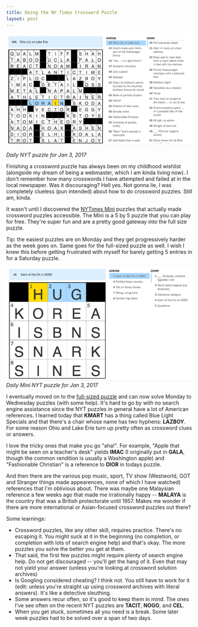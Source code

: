```yaml
---
title: Doing the NY Times Crossword Puzzle
layout: post
---
```

![NYT Crossword puzzle Jan 3 2017](/assets/images/crossword/nyt-jan-3.png)

_Daily NYT puzzle for Jan 3, 2017_

Finishing a crossword puzzle has always been on my childhood wishlist (alongside my dream of being a webmaster, which I am kinda living now). I don't remember how many crosswords I have attempted and failed at in the local newspaper. Was it discouraging? Hell yes. Not gonna lie, I was completely clueless (pun intended) about how to do crossword puzzles. Still am, kinda.

It wasn't until I discovered the [NYTimes Mini](http://www.nytimes.com/crosswords/game/mini) puzzles that actually made crossword puzzles accessible. The Mini is a 5 by 5 puzzle that you can play for free. They're super fun and are a pretty good gateway into the full size puzzle. 

Tip: the easiest puzzles are on Monday and they get progressively harder as the week goes on. Same goes for the full-sized puzzle as well. I wish I knew this before getting frustrated with myself for barely getting 5 entries in for a Saturday puzzle.

![NYT Crossword mini puzzle Jan 3 2017](/assets/images/crossword/nyt-mini-jan-3.png)
_Daily Mini NYT puzzle for Jan 3, 2017_

I eventually moved on to the [full-sized puzzle](http://www.nytimes.com/crosswords/index.html) and can now solve Monday to Wednesday puzzles (with some help). It's hard to go by with no search engine assistance since the NYT puzzles in general have a lot of American references. I learned today that __KMART__ has a thing called Blue Light Specials and that there's a chair whose name has two hyphens: __LAZBOY__. For some reason Ohio and Lake Erie turn up pretty often as crossword clues or answers. 

I love the tricky ones that make you go "aha!". For example, "Apple that might be seen on a teacher's desk" yields __IMAC__ (I originally put in __GALA__, though the common rendition is usually a Washington apple) and "Fashionable Christian" is a reference to __DIOR__ in todays puzzle.

And then there are the various pop music, sport, TV show (Westworld, GOT and Stranger things made appearences, none of which I have watched) references that I'm oblivious about. There was maybe one Malaysian reference a few weeks ago that made me irrationally happy -- __MALAYA__ is the country that was a British protectorate until 1957. Makes me wonder if there are more international or Asian-focused crossword puzzles out there?

Some learnings:

* Crossword puzzles, like any other skill, requires practice. There's no escaping it. You might suck at it in the beginning (no completion, or completion with lots of search engine help) and that's okay. The more puzzles you solve the better you get at them.
* That said, the first few puzzles might require plenty of search engine help. Do not get discouraged -- you'll get the hang of it. Even that may not yield your answer (unless you're looking at crossword solution archives)
* Is Googling considered cheating? I think not. You still have to work for it (edit: unless you're straight up using crossword archives with literal answers). It's like a detective sleuthing. 
* Some answers recur often, so it's good to keep them in mind. The ones I've see often on the recent NYT puzzles are __TACIT__, __NOGO__, and __CEL__. 
* When you get stuck, sometimes all you need is a break. Some later week puzzles had to be solved over a span of two days.

